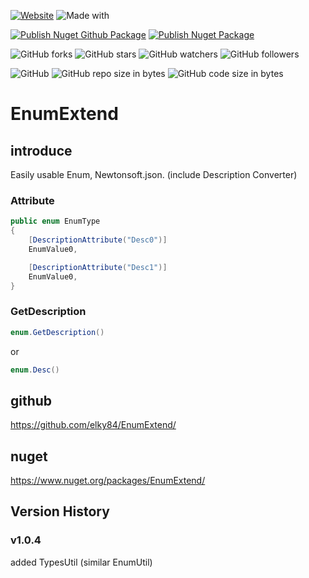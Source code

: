 [![Website](https://img.shields.io/website-up-down-green-red/http/shields.io.svg?label=elky-essay)](https://elky84.github.io)
![Made with](https://img.shields.io/badge/made%20with-.NET6-blue.svg)

[![Publish Nuget Github Package](https://github.com/elky84/EnumExtend/actions/workflows/publish_github.yml/badge.svg)](https://github.com/elky84/EnumExtend/actions/workflows/publish_github.yml)
[![Publish Nuget Package](https://github.com/elky84/EnumExtend/actions/workflows/publish_nuget.yml/badge.svg)](https://github.com/elky84/EnumExtend/actions/workflows/publish_nuget.yml)

![GitHub forks](https://img.shields.io/github/forks/elky84/EnumExtend.svg?style=social&label=Fork)
![GitHub stars](https://img.shields.io/github/stars/elky84/EnumExtend.svg?style=social&label=Stars)
![GitHub watchers](https://img.shields.io/github/watchers/elky84/EnumExtend.svg?style=social&label=Watch)
![GitHub followers](https://img.shields.io/github/followers/elky84.svg?style=social&label=Follow)

![GitHub](https://img.shields.io/github/license/mashape/apistatus.svg)
![GitHub repo size in bytes](https://img.shields.io/github/repo-size/elky84/EnumExtend.svg)
![GitHub code size in bytes](https://img.shields.io/github/languages/code-size/elky84/EnumExtend.svg)

# EnumExtend

## introduce

Easily usable Enum, Newtonsoft.json. (include Description Converter)

### Attribute
```csharp
public enum EnumType
{
    [DescriptionAttribute("Desc0")]
    EnumValue0,

    [DescriptionAttribute("Desc1")]
    EnumValue0,
}
```

### GetDescription
```csharp
enum.GetDescription()
```

or

```csharp
enum.Desc()
```

## github

<https://github.com/elky84/EnumExtend/>

## nuget

<https://www.nuget.org/packages/EnumExtend/>

## Version History

### v1.0.4

added TypesUtil (similar EnumUtil)

